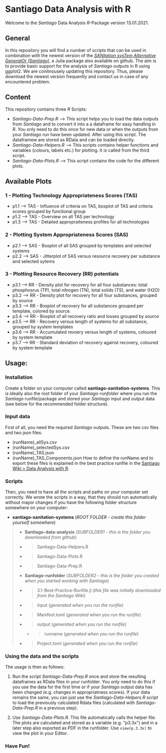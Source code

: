 # Santiago Data Analysis with R

Welcome to the _Santiago_ Data Analysis _R_-Package version 13.01.2021.

## General  
In this repository you will find a number of scripts that can be used in combination with the newest version of the [_SANitation sysTem Alternative GeneratOr (Santiago)_](https://github.com/santiago-sanitation-systems/Santiago.jl), a Julia package also available on github.
The aim is to provide basic support for the analysis of _Santiago_ outputs in R using ggplot2. 
We are conitnousely updating this repository. Thus, please download the newest version frequently and contact us in case of any encountered problem.

## Content
This repository contains three _R_ Scripts:  
* _Santiago-Data-Prep.R_ --> This script helps you to load the data outputs from _Santiago_ and to convert it into a a dataframe for easy handling in _R_. You only need to do this once for new data or when the outputs from your _Santiago_ run have been updated. After using this script. The dataframew are stored as RData and can be loaded directly.
* _Santiago-Data-Helpers.R_ --> This scripts contains helper functions and variables (colours, labels etc.) for plotting. It is called from the third script.
* _Santiago-Data-Plots.R_ --> This script contains the code for the different plots.

## Available Plots 
### 1 - Plotting Technology Appropriateness Scores (TAS)
* p1.1 --> TAS - Influence of criteria on TAS, boxplot of TAS and criteria scores grouped by functional group
* p1.2 --> TAS - Overview on all TAS per technology
* p1.3 --> TAS - Detailed appropraiteness profiles for all technologies
### 2 - Plotting System Appropriateness Scores (SAS)
* p2.1 --> SAS - Boxplot of all SAS grouped by templates and selected systems
* p2.2 --> SAS - Jitterplot of SAS versus resource recovery per substance and selected sytems
### 3 - Plotting Resource Recovery (RR) potentials
* p3.1 --> RR - Density plot for recovery for all four substances: total phosphosrus (TP), total nitrogen (TN), total solids (TS), and water (H2O)
* p3.2 --> RR - Density plot for recovery for all four substances, grouped by source
* p3.3 --> RR - Boxplot of recovery for all substances grouped per template, colored by source.
* p3.4 --> RR - Boxplot of all recovery ratio and losses grouped by source 
* p3.5 --> RR - Recovery versus length of systems for all substance, grouped by system templates
* p3.6 --> RR - Accumulated revoery versus length of systems, coloured by system template
* p3.7 --> RR - Standard deviation of recovery against recovery, coloured by system template

## Usage:
### Installation
Create a folder on your computer called __santiago-sanitation-systems__. This is ideally also the root folder of your _Santiago-runfolder_ where you run the _Santiago_ runfile/package and stored your _Santiago_ input and output data (see below for the recommended folder structure).

### Input data
First of all, you need the required _Santiago_ outputs. These are two csv files and two json files:
* (runName)_allSys.csv
* (runName)_selectedSys.csv
* (runName)_TAS.json
* (runName)_TAS_Components.json
How to define the runName and to export these files is explained in the best practice runfile in the [Santiago Wiki > Data Analysis with R](https://github.com/santiago-sanitation-systems/Santiago.jl/wiki).

### Scripts
Then, you need to have all the scripts and paths on your computer set correctly. We wrote the scripts in a way, that they should run automatically without mayor changes if you have the following folder structure somewhere on your computer:
* __santiago-sanitation-systems__ (_ROOT FOLDER - create this folder yourself somewhere_)
 > * __Santiago-data-analysis__ (_SUBFOLDER1 - this is the folder you downloaded from github_)
   > * >Santiago-Data-Helpers.R
   > * >Santiago-Data-Plots.R
   > * >Santiago-Data-Prep.R
 > * __Santiago-runfolder__ (_SUBFOLDER2 - this is the folder you created when you started working with Santiago_)
   > * >3.1-Best-Practice-Runfile.jl (_this file was initially downloaded from the Santiago Wiki_)
   > * >input (_generated when you run the runfile_)
   > * >Manifest.toml (_generated when you run the runfile_)
   > * >output (_generated when you run the runfile_)
   >   * >runname (_generated when you run the runfile_)
   > * >Project.toml (_generated when you run the runfile_)

### Using the data and the scripts
The usage is then as follows:

1) Run the script _Santiago-Data-Prep.R_ once and store the resulting dataframes as RData files in your runfolder. You only need to do this if you use the data for the first time or if your _Santiago_ output data has been changed (e.g. changes in appropriatness scores). If your data remains the same, you can just use the _Santiago-Data-Helpers.R_ script to load the previously calculated Rdata files (calculated with _Santiago-Data-Prep.R_ in a previous step). 

2) Use _Santiago-Data-Plots.R_. This file automatically calls the helper file.  The plots are calculated and stored as a variable (e.g. "p3.3x") and in a later step also exported as PDF in the runfolder. Use `view(p.3.3x)` to view the plot in your Editor. 


### Have Fun!

